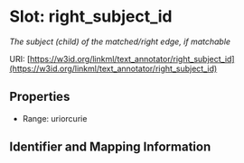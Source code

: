 # Slot: right_subject_id
_The subject (child) of the matched/right edge, if matchable_


URI: [https://w3id.org/linkml/text_annotator/right_subject_id](https://w3id.org/linkml/text_annotator/right_subject_id)



<!-- no inheritance hierarchy -->


## Properties

 * Range: uriorcurie



## Identifier and Mapping Information





